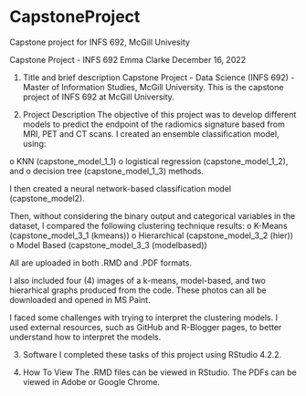 # CapstoneProject
Capstone project for INFS 692, McGill Univesity 


Capstone Project - INFS 692
Emma Clarke
December 16, 2022 

1. Title and brief description
Capstone Project - Data Science (INFS 692) - Master of Information Studies, McGill University.
This is the capstone project of INFS 692 at McGill University. 

2. Project Description
The objective of this project was to develop different models to predict the endpoint of the radiomics signature based from MRI, PET and CT scans.
I created an ensemble classification model, using:

  o KNN (capstone_model_1_1)
  o logistical regression (capstone_model_1_2), and
  o decision tree (capstone_model_1_3) methods.
  
I then created a neural network-based classification model (capstone_model2). 

Then, without considering the binary output and categorical variables in the dataset, I compared the following clustering technique results:
  o K-Means (capstone_model_3_1 (kmeans))
  o Hierarchical (capstone_model_3_2 (hier))
  o Model Based (capstone_model_3_3 (modelbased))
  
All are uploaded in both  .RMD and .PDF formats.

I also included four (4) images of a k-means, model-based, and two hierarhical graphs produced from the code. These photos can all be downloaded and opened in MS Paint. 

I faced some challenges with trying to interpret the clustering models. I used external resources, such as GitHub and R-Blogger pages, 
to better understand how to interpret the models.

3. Software
I completed these tasks of this project using RStudio 4.2.2.
 
4. How To View
The .RMD files can be viewed in RStudio. The PDFs can be viewed in Adobe or Google Chrome. 

